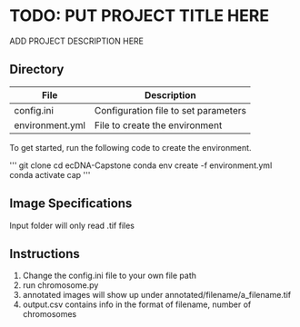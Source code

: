 # TODO: PUT PROJECT TITLE HERE 
ADD PROJECT DESCRIPTION HERE

## Directory

| File      | Description |
| ----------- | ----------- |
| config.ini      | Configuration file to set parameters       |
| environment.yml   | File to create the environment        |

To get started, run the following code to create the environment.

'''
git clone 
cd ecDNA-Capstone
conda env create -f environment.yml
conda activate cap
'''

## Image Specifications
Input folder will only read .tif files

## Instructions
1. Change the config.ini file to your own file path
2. run chromosome.py
3. annotated images will show up under annotated/filename/a_filename.tif
4. output.csv contains info in the format of filename, number of chromosomes